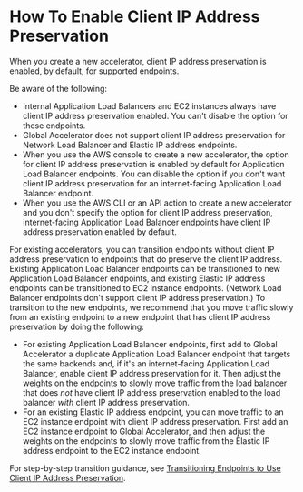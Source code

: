 # How To Enable Client IP Address Preservation<a name="preserve-client-ip-address.how-to-enable-preservation"></a>

When you create a new accelerator, client IP address preservation is enabled, by default, for supported endpoints\. 

Be aware of the following:
+ Internal Application Load Balancers and EC2 instances always have client IP address preservation enabled\. You can't disable the option for these endpoints\.
+ Global Accelerator does not support client IP address preservation for Network Load Balancer and Elastic IP address endpoints\.
+ When you use the AWS console to create a new accelerator, the option for client IP address preservation is enabled by default for Application Load Balancer endpoints\. You can disable the option if you don't want client IP address preservation for an internet\-facing Application Load Balancer endpoint\.
+ When you use the AWS CLI or an API action to create a new accelerator and you don't specify the option for client IP address preservation, internet\-facing Application Load Balancer endpoints have client IP address preservation enabled by default\.

For existing accelerators, you can transition endpoints without client IP address preservation to endpoints that do preserve the client IP address\. Existing Application Load Balancer endpoints can be transitioned to new Application Load Balancer endpoints, and existing Elastic IP address endpoints can be transitioned to EC2 instance endpoints\. \(Network Load Balancer endpoints don't support client IP address preservation\.\) To transition to the new endpoints, we recommend that you move traffic slowly from an existing endpoint to a new endpoint that has client IP address preservation by doing the following:
+ For existing Application Load Balancer endpoints, first add to Global Accelerator a duplicate Application Load Balancer endpoint that targets the same backends and, if it's an internet\-facing Application Load Balancer, enable client IP address preservation for it\. Then adjust the weights on the endpoints to slowly move traffic from the load balancer that does *not* have client IP address preservation enabled to the load balancer *with* client IP address preservation\.
+ For an existing Elastic IP address endpoint, you can move traffic to an EC2 instance endpoint with client IP address preservation\. First add an EC2 instance endpoint to Global Accelerator, and then adjust the weights on the endpoints to slowly move traffic from the Elastic IP address endpoint to the EC2 instance endpoint\.

For step\-by\-step transition guidance, see [ Transitioning Endpoints to Use Client IP Address Preservation](about-endpoints.transition-to-IP-preservation.md)\.